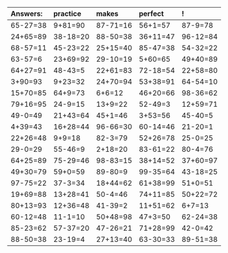 | Answers: | practice | makes | perfect | ! |
| :--- | :--- | :--- | :--- | :--- |
| 65-27=38 | 9+81=90 | 87-71=16 | 56+1=57 | 87-9=78 | 
| 24+65=89 | 38-18=20 | 88-50=38 | 36+11=47 | 96-12=84 | 
| 68-57=11 | 45-23=22 | 25+15=40 | 85-47=38 | 54-32=22 | 
| 63-57=6 | 23+69=92 | 29-10=19 | 5+60=65 | 49+40=89 | 
| 64+27=91 | 48-43=5 | 22+61=83 | 72-18=54 | 22+58=80 | 
| 3+90=93 | 9+23=32 | 24+70=94 | 53+38=91 | 64-54=10 | 
| 15+70=85 | 64+9=73 | 6+6=12 | 46+20=66 | 98-36=62 | 
| 79+16=95 | 24-9=15 | 13+9=22 | 52-49=3 | 12+59=71 | 
| 49-0=49 | 21+43=64 | 45+1=46 | 3+53=56 | 45-40=5 | 
| 4+39=43 | 16+28=44 | 96-66=30 | 60-14=46 | 21-20=1 | 
| 22+26=48 | 9+9=18 | 82-3=79 | 52+26=78 | 25-0=25 | 
| 29-0=29 | 55-46=9 | 2+18=20 | 83-61=22 | 80-4=76 | 
| 64+25=89 | 75-29=46 | 98-83=15 | 38+14=52 | 37+60=97 | 
| 49+30=79 | 59+0=59 | 89-80=9 | 99-35=64 | 43-18=25 | 
| 97-75=22 | 37-3=34 | 18+44=62 | 61+38=99 | 51+0=51 | 
| 19+69=88 | 13+28=41 | 50-4=46 | 74+11=85 | 50+22=72 | 
| 80+13=93 | 12+36=48 | 41-39=2 | 11+51=62 | 6+7=13 | 
| 60-12=48 | 11-1=10 | 50+48=98 | 47+3=50 | 62-24=38 | 
| 85-23=62 | 57-37=20 | 47-26=21 | 71+28=99 | 42-0=42 | 
| 88-50=38 | 23-19=4 | 27+13=40 | 63-30=33 | 89-51=38 | 
